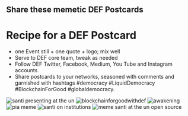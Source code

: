 ## Share these memetic DEF Postcards
# Recipe for a DEF Postcard
- one Event still + one quote + logo; mix well
- Serve to DEF core team, tweak as needed
- Follow DEF Twitter, Facebook, Medium, You Tube and Instagram accounts
- Share postcards to your networks, seasoned with comments and garnished with hashtags #democracy #LiquidDemocracy #BlockchainForGood #globaldemocracy.  


![santi presenting at the un](https://user-images.githubusercontent.com/24529258/34132323-2cfd6990-e404-11e7-8d4e-c8b4848eb641.png)
![blockchainforgoodwithdef](https://user-images.githubusercontent.com/24529258/34132374-59640a3e-e404-11e7-8dcb-8e87ffbcfb80.jpeg)
![awakening](https://user-images.githubusercontent.com/24529258/34322935-e14c5f26-e7e9-11e7-8015-fef38395478d.png)
![pia meme](https://user-images.githubusercontent.com/24529258/34322936-e163a280-e7e9-11e7-8e62-9a14fe793cac.png)
![santi on institutions](https://user-images.githubusercontent.com/24529258/34322968-98c8e908-e7ea-11e7-91e0-7b78724a4084.png)
![meme santi at the un open source](https://user-images.githubusercontent.com/24529258/34322972-a5d4978c-e7ea-11e7-92ea-d2b43b350b54.png)
